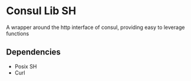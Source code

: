 Consul Lib SH
=============

A wrapper around the http interface of consul, providing easy to leverage functions

Dependencies
------------

- Posix SH
- Curl
